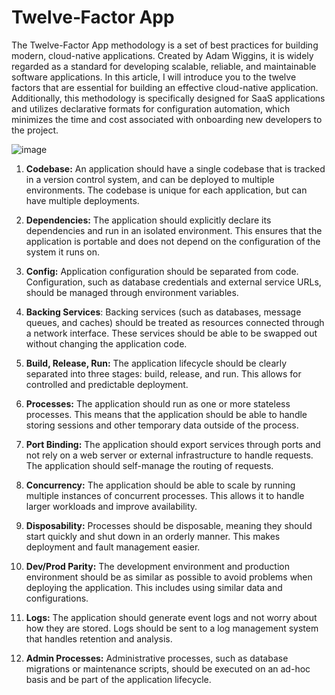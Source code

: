 # Twelve‐Factor App

The Twelve-Factor App methodology is a set of best practices for building modern, cloud-native applications. Created by Adam Wiggins, it is widely regarded as a standard for developing scalable, reliable, and maintainable software applications. In this article, I will introduce you to the twelve factors that are essential for building an effective cloud-native application. Additionally, this methodology is specifically designed for SaaS applications and utilizes declarative formats for configuration automation, which minimizes the time and cost associated with onboarding new developers to the project.

![image](https://github.com/user-attachments/assets/b6368f23-64ec-4e26-96e5-ea1b8b4b17d6)

1. **Codebase:** An application should have a single codebase that is tracked in a version control system, and can be deployed to multiple environments. The codebase is unique for each application, but can have multiple deployments.

2. **Dependencies:** The application should explicitly declare its dependencies and run in an isolated environment. This ensures that the application is portable and does not depend on the configuration of the system it runs on.

3. **Config:** Application configuration should be separated from code. Configuration, such as database credentials and external service URLs, should be managed through environment variables.

4. **Backing Services**: Backing services (such as databases, message queues, and caches) should be treated as resources connected through a network interface. These services should be able to be swapped out without changing the application code.

5. **Build, Release, Run:** The application lifecycle should be clearly separated into three stages: build, release, and run. This allows for controlled and predictable deployment.

6. **Processes:** The application should run as one or more stateless processes. This means that the application should be able to handle storing sessions and other temporary data outside of the process.

7. **Port Binding:** The application should export services through ports and not rely on a web server or external infrastructure to handle requests. The application should self-manage the routing of requests.

8. **Concurrency:** The application should be able to scale by running multiple instances of concurrent processes. This allows it to handle larger workloads and improve availability.

9. **Disposability:** Processes should be disposable, meaning they should start quickly and shut down in an orderly manner. This makes deployment and fault management easier.

10. **Dev/Prod Parity:** The development environment and production environment should be as similar as possible to avoid problems when deploying the application. This includes using similar data and configurations.

11. **Logs:** The application should generate event logs and not worry about how they are stored. Logs should be sent to a log management system that handles retention and analysis.

12. **Admin Processes:** Administrative processes, such as database migrations or maintenance scripts, should be executed on an ad-hoc basis and be part of the application lifecycle.